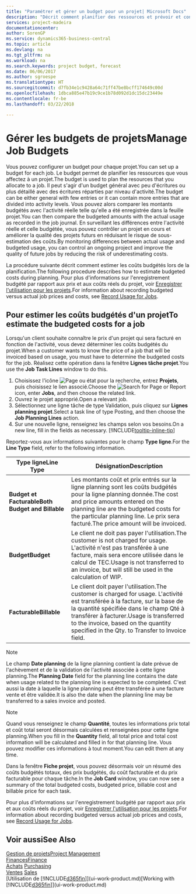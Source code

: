 ```yaml
---
title: "Paramétrer et gérer un budget pour un projet| Microsoft Docs"
description: "Décrit comment planifier des ressources et prévoir et contrôler les coûts d'un projet en définissant un budget pour chaque projet."
services: project-madeira
documentationcenter: 
author: SorenGP
ms.service: dynamics365-business-central
ms.topic: article
ms.devlang: na
ms.tgt_pltfrm: na
ms.workload: na
ms.search.keywords: project budget, forecast
ms.date: 06/06/2017
ms.author: sgroespe
ms.translationtype: HT
ms.sourcegitcommit: d7fb34e1c9428a64c71ff47be8bcff174649c00d
ms.openlocfilehash: 1dbca885e47b19c9ce1b78d092d1dc15dc23449e
ms.contentlocale: fr-be
ms.lasthandoff: 03/22/2018

---
```

# <a name="manage-job-budgets"></a><span data-ttu-id="7786e-103">Gérer les budgets de projets</span><span class="sxs-lookup"><span data-stu-id="7786e-103">Manage Job Budgets</span></span>
<span data-ttu-id="7786e-104">Vous pouvez configurer un budget pour chaque projet.</span><span class="sxs-lookup"><span data-stu-id="7786e-104">You can set up a budget for each job.</span></span> <span data-ttu-id="7786e-105">Le budget permet de planifier les ressources que vous affectez à un projet.</span><span class="sxs-lookup"><span data-stu-id="7786e-105">The budget is used to plan the resources that you allocate to a job.</span></span> <span data-ttu-id="7786e-106">Il peut s'agir d'un budget général avec peu d'écritures ou plus détaillé avec des écritures réparties par niveau d'activité.</span><span class="sxs-lookup"><span data-stu-id="7786e-106">The budget can be either general with few entries or it can contain more entries that are divided into activity levels.</span></span> <span data-ttu-id="7786e-107">Vous pouvez alors comparer les montants budgétés avec l'activité réelle telle qu'elle a été enregistrée dans la feuille projet.</span><span class="sxs-lookup"><span data-stu-id="7786e-107">You can then compare the budgeted amounts with the actual usage as recorded in the job journal.</span></span> <span data-ttu-id="7786e-108">En surveillant les différences entre l'activité réelle et celle budgétée, vous pouvez contrôler un projet en cours et améliorer la qualité des projets futurs en réduisant le risque de sous-estimation des coûts.</span><span class="sxs-lookup"><span data-stu-id="7786e-108">By monitoring differences between actual usage and budgeted usage, you can control an ongoing project and improve the quality of future jobs by reducing the risk of underestimating costs.</span></span>

<span data-ttu-id="7786e-109">La procédure suivante décrit comment estimer les coûts budgétés lors de la planification.</span><span class="sxs-lookup"><span data-stu-id="7786e-109">The following procedure describes how to estimate budgeted costs during planning.</span></span> <span data-ttu-id="7786e-110">Pour plus d'informations sur l'enregistrement budgété par rapport aux prix et aux coûts réels du projet, voir [Enregistrer l'utilisation pour les projets](projects-how-record-job-usage.md).</span><span class="sxs-lookup"><span data-stu-id="7786e-110">For information about recording budgeted versus actual job prices and costs, see [Record Usage for Jobs](projects-how-record-job-usage.md).</span></span>  

## <a name="JobBudgetCosts"></a> <span data-ttu-id="7786e-111">Pour estimer les coûts budgétés d'un projet</span><span class="sxs-lookup"><span data-stu-id="7786e-111">To estimate the budgeted costs for a job</span></span>
<span data-ttu-id="7786e-112">Lorsqu'un client souhaite connaître le prix d'un projet qui sera facturé en fonction de l'activité, vous devez déterminer les coûts budgétés du projet.</span><span class="sxs-lookup"><span data-stu-id="7786e-112">When a customer wants to know the price of a job that will be invoiced based on usage, you must have to determine the budgeted costs for the job.</span></span> <span data-ttu-id="7786e-113">Réalisez cette opération dans la fenêtre **Lignes tâche projet**.</span><span class="sxs-lookup"><span data-stu-id="7786e-113">You use the **Job Task Lines** window to do this.</span></span>

1. <span data-ttu-id="7786e-114">Choisissez l'icône ![Page ou état pour la recherche](media/ui-search/search_small.png "Page ou état pour la recherche"), entrez **Projets**, puis choisissez le lien associé.</span><span class="sxs-lookup"><span data-stu-id="7786e-114">Choose the ![Search for Page or Report](media/ui-search/search_small.png "Search for Page or Report icon") icon, enter **Jobs**, and then choose the related link.</span></span>  
2. <span data-ttu-id="7786e-115">Ouvrez le projet approprié.</span><span class="sxs-lookup"><span data-stu-id="7786e-115">Open a relevant job.</span></span>
3. <span data-ttu-id="7786e-116">Sélectionnez une ligne tâche de type Validation, puis cliquez sur **Lignes planning projet**.</span><span class="sxs-lookup"><span data-stu-id="7786e-116">Select a task line of type Posting, and then choose the **Job Planning Lines** action.</span></span>
4. <span data-ttu-id="7786e-117">Sur une nouvelle ligne, renseignez les champs selon vos besoins.</span><span class="sxs-lookup"><span data-stu-id="7786e-117">On a new line, fill in the fields as necessary.</span></span> [!INCLUDE[tooltip-inline-tip](includes/tooltip-inline-tip_md.md)]   

<span data-ttu-id="7786e-118">Reportez-vous aux informations suivantes pour le champ **Type ligne**.</span><span class="sxs-lookup"><span data-stu-id="7786e-118">For the **Line Type** field, refer to the following information.</span></span>  

| <span data-ttu-id="7786e-119">Type ligne</span><span class="sxs-lookup"><span data-stu-id="7786e-119">Line Type</span></span> | <span data-ttu-id="7786e-120">Désignation</span><span class="sxs-lookup"><span data-stu-id="7786e-120">Description</span></span> |
| --- | --- |
| <span data-ttu-id="7786e-121">**Budget et Facturable**</span><span class="sxs-lookup"><span data-stu-id="7786e-121">**Both Budget and Billable**</span></span> |<span data-ttu-id="7786e-122">Les montants coût et prix entrés sur la ligne planning sont les coûts budgétés pour la ligne planning donnée.</span><span class="sxs-lookup"><span data-stu-id="7786e-122">The cost and price amounts entered on the planning line are the budgeted costs for the particular planning line.</span></span> <span data-ttu-id="7786e-123">Le prix sera facturé.</span><span class="sxs-lookup"><span data-stu-id="7786e-123">The price amount will be invoiced.</span></span> |
| <span data-ttu-id="7786e-124">**Budget**</span><span class="sxs-lookup"><span data-stu-id="7786e-124">**Budget**</span></span> |<span data-ttu-id="7786e-125">Le client ne doit pas payer l'utilisation.</span><span class="sxs-lookup"><span data-stu-id="7786e-125">The customer is not charged for usage.</span></span> <span data-ttu-id="7786e-126">L'activité n'est pas transférée à une facture, mais sera encore utilisée dans le calcul de TEC.</span><span class="sxs-lookup"><span data-stu-id="7786e-126">Usage is not transferred to an invoice, but will still be used in the calculation of WIP.</span></span> |
| <span data-ttu-id="7786e-127">**Facturable**</span><span class="sxs-lookup"><span data-stu-id="7786e-127">**Billable**</span></span> |<span data-ttu-id="7786e-128">Le client doit payer l'utilisation.</span><span class="sxs-lookup"><span data-stu-id="7786e-128">The customer is charged for usage.</span></span> <span data-ttu-id="7786e-129">L'activité est transférée à la facture, sur la base de la quantité spécifiée dans le champ Qté à transférer à facturer.</span><span class="sxs-lookup"><span data-stu-id="7786e-129">Usage is transferred to the invoice, based on the quantity specified in the Qty. to Transfer to Invoice field.</span></span> |

> [!NOTE]  
>   <span data-ttu-id="7786e-130">Le champ **Date planning** de la ligne planning contient la date prévue de l'achèvement et de la validation de l'activité associée à cette ligne planning.</span><span class="sxs-lookup"><span data-stu-id="7786e-130">The **Planning Date** field for the planning line contains the date when usage related to the planning line is expected to be completed.</span></span> <span data-ttu-id="7786e-131">C'est aussi la date à laquelle la ligne planning peut être transférée à une facture vente et être validée.</span><span class="sxs-lookup"><span data-stu-id="7786e-131">It is also the date when the planning line may be transferred to a sales invoice and posted.</span></span>  

> [!NOTE]  
>   <span data-ttu-id="7786e-132">Quand vous renseignez le champ **Quantité**, toutes les informations prix total et coût total seront désormais calculées et renseignées pour cette ligne planning.</span><span class="sxs-lookup"><span data-stu-id="7786e-132">When you fill in the **Quantity** field, all total price and total cost information will be calculated and filled in for that planning line.</span></span> <span data-ttu-id="7786e-133">Vous pouvez modifier ces informations à tout moment.</span><span class="sxs-lookup"><span data-stu-id="7786e-133">You can edit them at any time.</span></span>

<span data-ttu-id="7786e-134">Dans la fenêtre **Fiche projet**, vous pouvez désormais voir un résumé des coûts budgétés totaux, des prix budgétés, du coût facturable et du prix facturable pour chaque tâche.</span><span class="sxs-lookup"><span data-stu-id="7786e-134">In the **Job Card** window, you can now see a summary of the total budgeted costs, budgeted price, billable cost and billable price for each task.</span></span>

<span data-ttu-id="7786e-135">Pour plus d'informations sur l'enregistrement budgété par rapport aux prix et aux coûts réels du projet, voir [Enregistrer l'utilisation pour les projets](projects-how-record-job-usage.md).</span><span class="sxs-lookup"><span data-stu-id="7786e-135">For information about recording budgeted versus actual job prices and costs, see [Record Usage for Jobs](projects-how-record-job-usage.md).</span></span>

## <a name="see-also"></a><span data-ttu-id="7786e-136">Voir aussi</span><span class="sxs-lookup"><span data-stu-id="7786e-136">See Also</span></span>
[<span data-ttu-id="7786e-137">Gestion de projets</span><span class="sxs-lookup"><span data-stu-id="7786e-137">Project Management</span></span>](projects-manage-projects.md)  
[<span data-ttu-id="7786e-138">Finances</span><span class="sxs-lookup"><span data-stu-id="7786e-138">Finance</span></span>](finance.md)  
<span data-ttu-id="7786e-139">[Achats](purchasing-manage-purchasing.md)       </span><span class="sxs-lookup"><span data-stu-id="7786e-139">[Purchasing](purchasing-manage-purchasing.md)       </span></span>  
<span data-ttu-id="7786e-140">[Ventes](sales-manage-sales.md)    </span><span class="sxs-lookup"><span data-stu-id="7786e-140">[Sales](sales-manage-sales.md)    </span></span>  
<span data-ttu-id="7786e-141">[Utilisation de [!INCLUDE[d365fin](includes/d365fin_md.md)]](ui-work-product.md)</span><span class="sxs-lookup"><span data-stu-id="7786e-141">[Working with [!INCLUDE[d365fin](includes/d365fin_md.md)]](ui-work-product.md)</span></span>  


